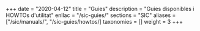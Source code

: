 +++
date        = "2020-04-12"
title       = "Guies"
description = "Guies disponibles i HOWTOs d'utilitat"
enllac		= "/sic-guies/"
sections    = "SIC"
aliases = ["/sic/manuals/", "/sic-guies/howtos/]
taxonomies  = []
weight 		= 3
+++
